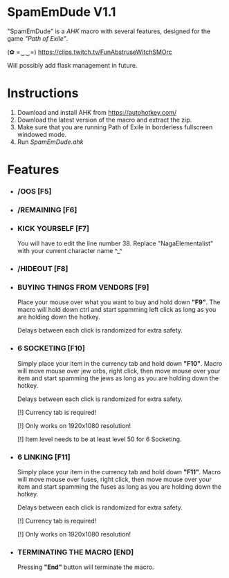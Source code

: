 # SpamEmDude V1.1
"SpamEmDude" is a *AHK* macro with several features, designed for the game *"Path of Exile"*.

(✿ =‿‿=) https://clips.twitch.tv/FunAbstruseWitchSMOrc

Will possibly add flask management in future.

# Instructions

1. Download and install AHK from https://autohotkey.com/
2. Download the latest version of the macro and extract the zip.
3. Make sure that you are running Path of Exile in borderless fullscreen windowed mode.
4. Run *SpamEmDude.ahk*

# Features

* ### /OOS [F5]

* ### /REMAINING [F6]

* ### KICK YOURSELF [F7]

	You will have to edit the line number 38. Replace "NagaElementalist" with your current character name ^_^
  
* ### /HIDEOUT [F8]

* ### BUYING THINGS FROM VENDORS [F9]

	Place your mouse over what you want to buy and hold down __"F9"__. The macro will hold down ctrl and start spamming left click as long as you are holding down the hotkey.
	
	Delays between each click is randomized for extra safety.

* ### 6 SOCKETING [F10]

	Simply place your item in the currency tab and hold down __"F10"__. Macro will move mouse over jew orbs, right click, then move mouse over your item and start spamming the jews as long as you are holding down the hotkey.
	
	Delays between each click is randomized for extra safety.

	[!] Currency tab is required!

	[!] Only works on 1920x1080 resolution!

	[!] Item level needs to be at least level 50 for 6 Socketing.

* ### 6 LINKING [F11]

	Simply place your item in the currency tab and hold down __"F11"__. Macro will move mouse over fuses, right click, then move mouse over your item and start spamming the fuses as long as you are holding down the hotkey.
	
	Delays between each click is randomized for extra safety.

	[!] Currency tab is required!

	[!] Only works on 1920x1080 resolution!

* ### TERMINATING THE MACRO [END]

	Pressing __"End"__ button will terminate the macro.
